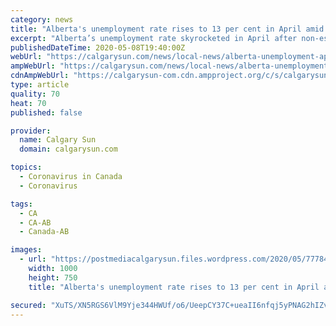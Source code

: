 ```yaml
---
category: news
title: "Alberta's unemployment rate rises to 13 per cent in April amid COVID-19 pandemic"
excerpt: "Alberta’s unemployment rate skyrocketed in April after non-essential businesses were forced to close over the COVID-19 pandemic.The province lost 243,800 jobs last month, bringing the unemployment"
publishedDateTime: 2020-05-08T19:40:00Z
webUrl: "https://calgarysun.com/news/local-news/alberta-unemployment-april-2020-covid-19/wcm/d302b810-44e6-42dc-b964-5c1f3e5d6766"
ampWebUrl: "https://calgarysun.com/news/local-news/alberta-unemployment-april-2020-covid-19/wcm/d302b810-44e6-42dc-b964-5c1f3e5d6766/amp"
cdnAmpWebUrl: "https://calgarysun-com.cdn.ampproject.org/c/s/calgarysun.com/news/local-news/alberta-unemployment-april-2020-covid-19/wcm/d302b810-44e6-42dc-b964-5c1f3e5d6766/amp"
type: article
quality: 70
heat: 70
published: false

provider:
  name: Calgary Sun
  domain: calgarysun.com

topics:
  - Coronavirus in Canada
  - Coronavirus

tags:
  - CA
  - CA-AB
  - Canada-AB

images:
  - url: "https://postmediacalgarysun.files.wordpress.com/2020/05/77784602-covid_wem-7-w.jpg"
    width: 1000
    height: 750
    title: "Alberta's unemployment rate rises to 13 per cent in April amid COVID-19 pandemic"

secured: "XuTS/XN5RGS6VlM9Yje344HWUf/o6/UeepCY37C+ueaII6nfqj5yPNAG2hIZv7VNSXNa8Y0DnwhkW2KIq5s4Tg1QJyvLROnoogtyMha6KUeK0zUC2PM82ZrdiwWICvXuDvaD8XcSpaQWQ0efisbsLxUqY+imL7Cv8MN5a7GkgLduXuLfaqWepLUYSlDkpuCqqrVss1+yFUMVJoYPAG5YlugUV17qwbtSayDrzDzDri2aZaU+ZS0C4/WpeNOKwhPHY7IW5v96TfviXu0/OHuTDEyCO3lhqnLqHtt7fCOfFX7G7bZpLU3n1MtPpK9YxbFiJdvnZN+plO/wUCdeBswNjCz+dX8qzoIhJTDwHwoprV6fC2dtIF1pOectEB5laeGwazWuqzMfa+TTOmrljlUWv9iyOTpjTQ4x7m0PeQBSqsdrRmSEHrIsvaSIRjCCCxp2q4zaPsC6bU/sx4RP9P+iPBPorWcx0NypCn3soyzR6kI=;DdPPI04sIE/62fiATexwkQ=="
---
```


